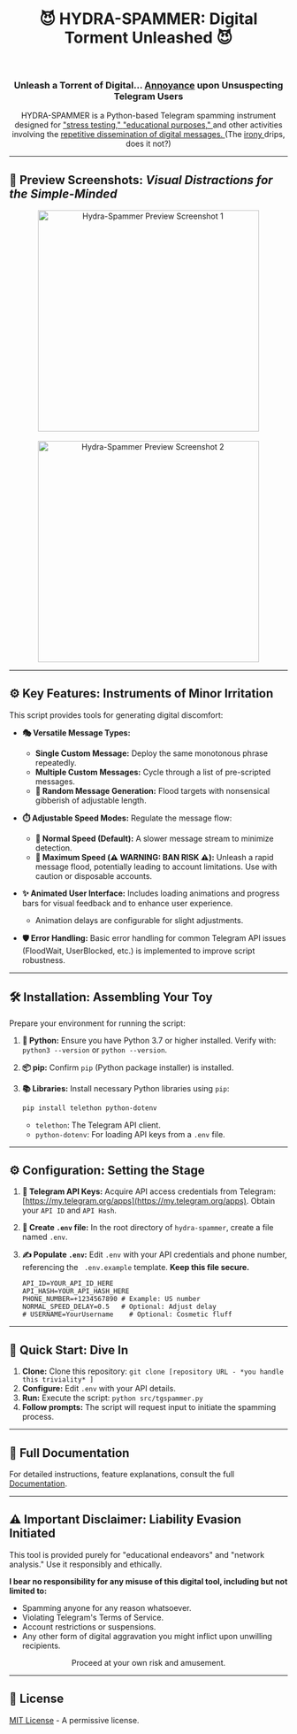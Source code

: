 # <div align="center"> 😈 HYDRA-SPAMMER: Digital Torment Unleashed 😈 </div>
<p align="center">

</p>
<br>

<div align="center">
    <h3> Unleash a Torrent of Digital… <ins>Annoyance</ins> upon Unsuspecting Telegram Users </h3>
</div>

<p align="center">
    HYDRA-SPAMMER is a Python-based Telegram spamming instrument designed for <ins> "stress testing," </ins> <ins> "educational purposes," </ins> and other activities involving the <ins> repetitive dissemination of digital messages. </ins> (The <ins> irony </ins> drips, does it not?)
</p>

<hr>

## 📸 Preview Screenshots:  *Visual Distractions for the Simple-Minded*

<div align="center">
    <img src="https://raw.githubusercontent.com/CRZX1337/Telegram-Spammer/refs/heads/main/preview1.png?token=GHSAT0AAAAAAC65FB6LGZOQ2AGDCN3XIHI2Z5PWJKA" width="400" alt="Hydra-Spammer Preview Screenshot 1">
    <br>
    <br>
    <img src="https://raw.githubusercontent.com/CRZX1337/Telegram-Spammer/refs/heads/main/preview2.png?token=GHSAT0AAAAAAC65FB6KSVNM6X3JDBJJ32IKZ5PWJ3A" width="400" alt="Hydra-Spammer Preview Screenshot 2">
</div>

<hr>

## ⚙️ Key Features: Instruments of Minor Irritation

This script provides tools for generating digital discomfort:

*   **🎭 Versatile Message Types:**
    *   **Single Custom Message:** Deploy the same monotonous phrase repeatedly.
    *   **Multiple Custom Messages:** Cycle through a list of pre-scripted messages.
    *   **🎲 Random Message Generation:** Flood targets with nonsensical gibberish of adjustable length.

*   **⏱️ Adjustable Speed Modes:** Regulate the message flow:
    *   **🐢 Normal Speed (Default):**  A slower message stream to minimize detection.
    *   **🚀 Maximum Speed (⚠️ WARNING: BAN RISK ⚠️):** Unleash a rapid message flood, potentially leading to account limitations. Use with caution or disposable accounts.

*   **✨ Animated User Interface:** Includes loading animations and progress bars for visual feedback and to enhance user experience.
    *   Animation delays are configurable for slight adjustments.

*   **🛡️ Error Handling:** Basic error handling for common Telegram API issues (FloodWait, UserBlocked, etc.) is implemented to improve script robustness.

<hr>

## 🛠️ Installation: Assembling Your Toy

Prepare your environment for running the script:

1.  **🐍 Python:** Ensure you have Python 3.7 or higher installed. Verify with: `python3 --version` or `python --version`.

2.  **📦 pip:** Confirm `pip` (Python package installer) is installed.

3.  **📚 Libraries:** Install necessary Python libraries using `pip`:

    ```bash
    pip install telethon python-dotenv
    ```
    *   `telethon`: The Telegram API client.
    *   `python-dotenv`: For loading API keys from a `.env` file.

<hr>

## ⚙️ Configuration: Setting the Stage

1.  **🔑 Telegram API Keys:**  Acquire API access credentials from Telegram: [https://my.telegram.org/apps](https://my.telegram.org/apps). Obtain your `API ID` and `API Hash`.

2.  **📝 Create `.env` file:**  In the root directory of `hydra-spammer`, create a file named `.env`.

3.  **✍️ Populate `.env`:** Edit `.env` with your API credentials and phone number, referencing the ` .env.example` template. **Keep this file secure.**

    ```
    API_ID=YOUR_API_ID_HERE
    API_HASH=YOUR_API_HASH_HERE
    PHONE_NUMBER=+1234567890 # Example: US number
    NORMAL_SPEED_DELAY=0.5   # Optional: Adjust delay
    # USERNAME=YourUsername    # Optional: Cosmetic fluff
    ```

<hr>

## 🚀 Quick Start: Dive In

1.  **Clone:** Clone this repository: `git clone [repository URL - *you handle this triviality* ]`
2.  **Configure:** Edit `.env` with your API details.
3.  **Run:** Execute the script: `python src/tgspammer.py`
4.  **Follow prompts:** The script will request input to initiate the spamming process.

<hr>

## 📜 Full Documentation

For detailed instructions, feature explanations, consult the full [Documentation](docs/README.md).

<hr>

## ⚠️ Important Disclaimer: Liability Evasion Initiated

This tool is provided purely for "educational endeavors" and "network analysis." Use it responsibly and ethically.

**I bear no responsibility for any misuse of this digital tool, including but not limited to:**

*   Spamming anyone for any reason whatsoever.
*   Violating Telegram's Terms of Service.
*   Account restrictions or suspensions.
*   Any other form of digital aggravation you might inflict upon unwilling recipients.

<p align="center"> Proceed at your own risk and amusement. </p>

<hr>

## 📄 License

[MIT License](LICENSE) - A permissive license.

